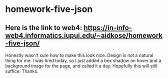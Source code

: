 # homework-five-json

## Here is the link to web4: https://in-info-web4.informatics.iupui.edu/~aidkose/homework-five-json/

Honestly wasn't sure how to make this look nice. Design is not a natural thing for me. I was tired today, so I just added a box shadow on hover and a background image for the page, and called it a day. Hopefully this will still suffice. Thanks.
